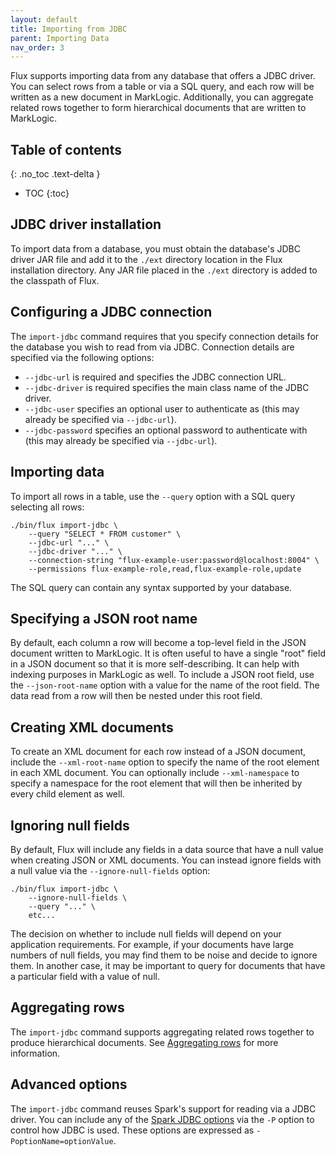 ```yaml
---
layout: default
title: Importing from JDBC
parent: Importing Data
nav_order: 3
---
```


Flux supports importing data from any database that offers a JDBC driver. You can select rows from a table or via a 
SQL query, and each row will be written as a new document in MarkLogic. Additionally, you can aggregate related rows
together to form hierarchical documents that are written to MarkLogic. 

## Table of contents
{: .no_toc .text-delta }

- TOC
{:toc}

## JDBC driver installation

To import data from a database, you must obtain the database's JDBC driver JAR file and add it to the `./ext` directory
location in the Flux installation directory. Any JAR file placed in the `./ext` directory is added to the classpath of
Flux.

## Configuring a JDBC connection

The `import-jdbc` command requires that you specify connection details for the database you wish to read from via JDBC.
Connection details are specified via the following options:

- `--jdbc-url` is required and specifies the JDBC connection URL.
- `--jdbc-driver` is required specifies the main class name of the JDBC driver.
- `--jdbc-user` specifies an optional user to authenticate as (this may already be specified via `--jdbc-url`).
- `--jdbc-password` specifies an optional password to authenticate with (this may already be specified via `--jdbc-url`).

## Importing data

To import all rows in a table, use the `--query` option with a SQL query selecting all rows:

```
./bin/flux import-jdbc \
    --query "SELECT * FROM customer" \
    --jdbc-url "..." \
    --jdbc-driver "..." \
    --connection-string "flux-example-user:password@localhost:8004" \
    --permissions flux-example-role,read,flux-example-role,update
```

The SQL query can contain any syntax supported by your database. 

## Specifying a JSON root name

By default, each column a row will become a top-level field in the JSON document written to
MarkLogic. It is often useful to have a single "root" field in a JSON document so that it is more self-describing. It
can help with indexing purposes in MarkLogic as well. To include a JSON root field, use the `--json-root-name` option with
a value for the name of the root field. The data read from a row will then be nested under this root field.

## Creating XML documents

To create an XML document for each row instead of a JSON document, include the `--xml-root-name`
option to specify the name of the root element in each XML document. You can optionally include `--xml-namespace` to
specify a namespace for the root element that will then be inherited by every child element as well.

## Ignoring null fields

By default, Flux will include any fields in a data source that have a null value 
when creating JSON or XML documents. You can instead ignore fields with a null value
via the `--ignore-null-fields` option:

```
./bin/flux import-jdbc \
    --ignore-null-fields \
    --query "..." \ 
    etc...
```

The decision on whether to include null fields will depend on your application requirements. For example, if your
documents have large numbers of null fields, you may find them to be noise and decide to ignore them. In another case,
it may be important to query for documents that have a particular field with a value of null.

## Aggregating rows

The `import-jdbc` command supports aggregating related rows together to produce hierarchical documents. See
[Aggregating rows](aggregating-rows.md) for more information.

## Advanced options

The `import-jdbc` command reuses Spark's support for reading via a JDBC driver. You can include any of
the [Spark JDBC options](https://spark.apache.org/docs/latest/sql-data-sources-jdbc.html) via the `-P` option
to control how JDBC is used. These options are expressed as `-PoptionName=optionValue`.
